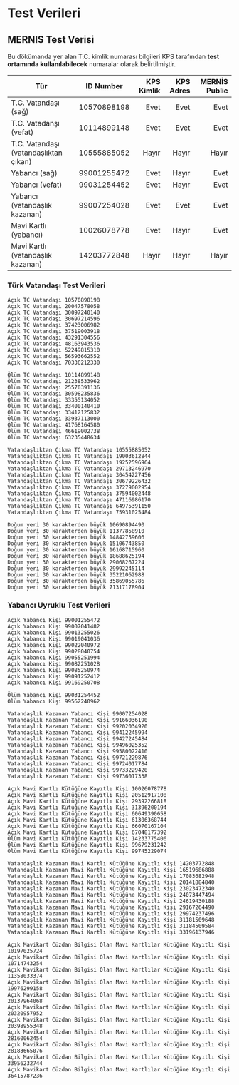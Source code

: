 Test Verileri
=============

MERNIS Test Verisi
------------------

Bu dökümanda yer alan T.C. kimlik numarası bilgileri KPS tarafından **test ortamında kullanılabilecek** numaralar olarak
belirtilmiştir.

| Tür                                   |  ID Number  | KPS Kimlik | KPS Adres | MERNİS Public |
| ------------------------------------- | :---------: | ---------: | --------: | ------------: |
| T.C. Vatandaşı (sağ)                  | 10570898198 |       Evet |      Evet |          Evet |
| T.C. Vatadanşı (vefat)                | 10114899148 |       Evet |      Evet |          Evet |
| T.C. Vatandaşı (vatandaşlıktan çıkan) | 10555885052 |      Hayır |     Hayır |         Hayır |
| Yabancı (sağ)                         | 99001255472 |       Evet |     Hayır |          Evet |
| Yabancı (vefat)                       | 99031254452 |       Evet |     Hayır |          Evet |
| Yabancı (vatandaşlık kazanan)         | 99007254028 |       Evet |      Evet |          Evet |
| Mavi Kartlı (yabancı)                 | 10026078778 |       Evet |     Hayır |          Evet |
| Mavi Kartlı (vatandaşlık kazanan)     | 14203772848 |      Hayır |     Hayır |         Hayır |

### Türk Vatandaşı Test Verileri

    Açık TC Vatandaşı 10570898198
    Açık TC Vatandaşı 20047578058
    Açık TC Vatandaşı 30097240140
    Açık TC Vatandaşı 30697214596
    Açık TC Vatandaşı 37423006982
    Açık TC Vatandaşı 37519003918
    Açık TC Vatandaşı 43291304556
    Açık TC Vatandaşı 48163943536
    Açık TC Vatandaşı 52249815310
    Açık TC Vatandaşı 56593662552
    Açık TC Vatandaşı 70336212330

    Ölüm TC Vatandaşı 10114899148
    Ölüm TC Vatandaşı 21238533962
    Ölüm TC Vatandaşı 25570391136
    Ölüm TC Vatandaşı 30598235836
    Ölüm TC Vatandaşı 33355134052
    Ölüm TC Vatandaşı 33400140410
    Ölüm TC Vatandaşı 33412125832
    Ölüm TC Vatandaşı 33937113000
    Ölüm TC Vatandaşı 41768164580
    Ölüm TC Vatandaşı 46619002738
    Ölüm TC Vatandaşı 63235448634

    Vatandaşlıktan Çıkma TC Vatandaşı 10555885052
    Vatandaşlıktan Çıkma TC Vatandaşı 19003612844
    Vatandaşlıktan Çıkma TC Vatandaşı 19252596964
    Vatandaşlıktan Çıkma TC Vatandaşı 29713246970
    Vatandaşlıktan Çıkma TC Vatandaşı 30454227456
    Vatandaşlıktan Çıkma TC Vatandaşı 30679226432
    Vatandaşlıktan Çıkma TC Vatandaşı 37279002954
    Vatandaşlıktan Çıkma TC Vatandaşı 37594002448
    Vatandaşlıktan Çıkma TC Vatandaşı 47116986170
    Vatandaşlıktan Çıkma TC Vatandaşı 64975391150
    Vatandaşlıktan Çıkma TC Vatandaşı 75931025484

    Doğum yeri 30 karakterden büyük 10690894490
    Doğum yeri 30 karakterden büyük 11377858910
    Doğum yeri 30 karakterden büyük 14842759606
    Doğum yeri 30 karakterden büyük 15106743850
    Doğum yeri 30 karakterden büyük 16168715960
    Doğum yeri 30 karakterden büyük 18688625194
    Doğum yeri 30 karakterden büyük 29068267224
    Doğum yeri 30 karakterden büyük 29992245114
    Doğum yeri 30 karakterden büyük 35221062988
    Doğum yeri 30 karakterden büyük 35869055786
    Doğum yeri 30 karakterden büyük 71317178904

### Yabancı Uyruklu Test Verileri

    Açık Yabancı Kişi 99001255472
    Açık Yabancı Kişi 99007041482
    Açık Yabancı Kişi 99013255026
    Açık Yabancı Kişi 99019041036
    Açık Yabancı Kişi 99022040972
    Açık Yabancı Kişi 99028040754
    Açık Yabancı Kişi 99055251994
    Açık Yabancı Kişi 99082251028
    Açık Yabancı Kişi 99085250974
    Açık Yabancı Kişi 99091252412
    Açık Yabancı Kişi 99169250708

    Ölüm Yabancı Kişi 99031254452
    Ölüm Yabancı Kişi 99562240962

    Vatandaşlık Kazanan Yabancı Kişi 99007254028
    Vatandaşlık Kazanan Yabancı Kişi 99166036190
    Vatandaşlık Kazanan Yabancı Kişi 99202034920
    Vatandaşlık Kazanan Yabancı Kişi 99412245994
    Vatandaşlık Kazanan Yabancı Kişi 99427245484
    Vatandaşlık Kazanan Yabancı Kişi 99496025352
    Vatandaşlık Kazanan Yabancı Kişi 99580022410
    Vatandaşlık Kazanan Yabancı Kişi 99721229876
    Vatandaşlık Kazanan Yabancı Kişi 99724017784
    Vatandaşlık Kazanan Yabancı Kişi 99733229420
    Vatandaşlık Kazanan Yabancı Kişi 99736017338

    Açık Mavi Kartlı Kütüğüne Kayıtlı Kişi 10026078778
    Açık Mavi Kartlı Kütüğüne Kayıtlı Kişi 20512917108
    Açık Mavi Kartlı Kütüğüne Kayıtlı Kişi 29392266818
    Açık Mavi Kartlı Kütüğüne Kayıtlı Kişi 31396200194
    Açık Mavi Kartlı Kütüğüne Kayıtlı Kişi 60649390658
    Açık Mavi Kartlı Kütüğüne Kayıtlı Kişi 61306368744
    Açık Mavi Kartlı Kütüğüne Kayıtlı Kişi 66070167104
    Açık Mavi Kartlı Kütüğüne Kayıtlı Kişi 67048177392
    Ölüm Mavi Kartlı Kütüğüne Kayıtlı Kişi 14233775406
    Ölüm Mavi Kartlı Kütüğüne Kayıtlı Kişi 99679231242
    Ölüm Mavi Kartlı Kütüğüne Kayıtlı Kişi 99745229074

    Vatandaşlık Kazanan Mavi Kartlı Kütüğüne Kayıtlı Kişi 14203772848
    Vatandaşlık Kazanan Mavi Kartlı Kütüğüne Kayıtlı Kişi 16519686888
    Vatandaşlık Kazanan Mavi Kartlı Kütüğüne Kayıtlı Kişi 17083682948
    Vatandaşlık Kazanan Mavi Kartlı Kütüğüne Kayıtlı Kişi 20141884840
    Vatandaşlık Kazanan Mavi Kartlı Kütüğüne Kayıtlı Kişi 23023472340
    Vatandaşlık Kazanan Mavi Kartlı Kütüğüne Kayıtlı Kişi 24073447494
    Vatandaşlık Kazanan Mavi Kartlı Kütüğüne Kayıtlı Kişi 24619430188
    Vatandaşlık Kazanan Mavi Kartlı Kütüğüne Kayıtlı Kişi 29167264490
    Vatandaşlık Kazanan Mavi Kartlı Kütüğüne Kayıtlı Kişi 29974237496
    Vatandaşlık Kazanan Mavi Kartlı Kütüğüne Kayıtlı Kişi 31181509648
    Vatandaşlık Kazanan Mavi Kartlı Kütüğüne Kayıtlı Kişi 31184509584
    Vatandaşlık Kazanan Mavi Kartlı Kütüğüne Kayıtlı Kişi 33196137946

    Açık Mavikart Cüzdan Bilgisi Olan Mavi Kartlılar Kütüğüne Kayıtlı Kişi 10197025724
    Açık Mavikart Cüzdan Bilgisi Olan Mavi Kartlılar Kütüğüne Kayıtlı Kişi 10714743254
    Açık Mavikart Cüzdan Bilgisi Olan Mavi Kartlılar Kütüğüne Kayıtlı Kişi 11358033374
    Açık Mavikart Cüzdan Bilgisi Olan Mavi Kartlılar Kütüğüne Kayıtlı Kişi 19976299158
    Açık Mavikart Cüzdan Bilgisi Olan Mavi Kartlılar Kütüğüne Kayıtlı Kişi 20137964068
    Açık Mavikart Cüzdan Bilgisi Olan Mavi Kartlılar Kütüğüne Kayıtlı Kişi 20320957952
    Açık Mavikart Cüzdan Bilgisi Olan Mavi Kartlılar Kütüğüne Kayıtlı Kişi 20398955348
    Açık Mavikart Cüzdan Bilgisi Olan Mavi Kartlılar Kütüğüne Kayıtlı Kişi 28160062454
    Açık Mavikart Cüzdan Bilgisi Olan Mavi Kartlılar Kütüğüne Kayıtlı Kişi 28183665076
    Açık Mavikart Cüzdan Bilgisi Olan Mavi Kartlılar Kütüğüne Kayıtlı Kişi 33956232744
    Açık Mavikart Cüzdan Bilgisi Olan Mavi Kartlılar Kütüğüne Kayıtlı Kişi 36415787236
